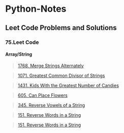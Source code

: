 # Python-Notes
<h2>Leet Code Problems and Solutions</h1>
<h3>75.Leet Code</h2>

<h4>Array/String</h4>

>[1768. Merge Strings Alternately](https://github.com/PTHARRISH/Python-Notes/blob/master/leet%20code/75%20leetcode/1768.merged_alternative_string.py)

>[1071. Greatest Common Divisor of Strings](https://github.com/PTHARRISH/Python-Notes/blob/master/leet%20code/75%20leetcode/1071.Greatest_Common_Divisor_of_string.py)

>[1431. Kids With the Greatest Number of Candies](https://github.com/PTHARRISH/Python-Notes/blob/master/leet%20code/75%20leetcode/1431.Kids_with_the_greatest_number_of_candies.py)

>[605. Can Place Flowers](https://github.com/PTHARRISH/Python-Notes/blob/master/leet%20code/75%20leetcode/605.Can_we_place_flower.py)

>[345. Reverse Vowels of a String](https://github.com/PTHARRISH/Python-Notes/blob/master/leet%20code/75%20leetcode/345.Reverse_vowels_of_the_string.py)

>[151. Reverse Words in a String](https://github.com/PTHARRISH/Python-Notes/blob/master/leet%20code/75%20leetcode/151.Reverse_word_in_a_string.py)

>[151. Reverse Words in a String](https://github.com/PTHARRISH/Python-Notes/blob/master/leet%20code/75%20leetcode/151.Reverse_word_in_a_string.py)
